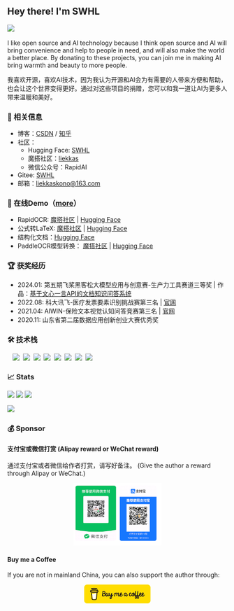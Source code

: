 ## Hey there! I'm SWHL 

<p>
    <a href="https://pypi.org/user/SWHL/">
        <img src="https://img.shields.io/badge/PyPi-SWHL-blue?style=flat-square&logo=pypi&logoColor=white">
    </a>
</p>

I like open source and AI technology because I think open source and AI will bring convenience and help to people in need, and will also make the world a better place. By donating to these projects, you can join me in making AI bring warmth and beauty to more people.

我喜欢开源，喜欢AI技术，因为我认为开源和AI会为有需要的人带来方便和帮助，也会让这个世界变得更好。通过对这些项目的捐赠，您可以和我一道让AI为更多人带来温暖和美好。

### 📝 相关信息
- 博客：[CSDN](https://blog.csdn.net/shiwanghualuo) / [知乎](https://www.zhihu.com/people/shiwanghualuo)
- 社区：
    - Hugging Face: [SWHL](https://huggingface.co/SWHL)
    - 魔搭社区：[liekkas](https://www.modelscope.cn/profile/liekkas)
    - 微信公众号：RapidAI
- Gitee: [SWHL](https://gitee.com/SWHL)
- 邮箱：liekkaskono@163.com

### 📃 在线Demo（[more](https://huggingface.co/SWHL)）
- RapidOCR: [魔搭社区](https://www.modelscope.cn/studios/liekkas/RapidOCRDemo/summary) | [Hugging Face](https://huggingface.co/spaces/SWHL/RapidOCRDemo)
- 公式转LaTeX: [魔搭社区](https://www.modelscope.cn/studios/liekkas/RapidLatexOCRDemo/summary) | [Hugging Face](https://huggingface.co/spaces/SWHL/RapidLatexOCRDemo)
- 结构化文档：[Hugging Face](https://huggingface.co/spaces/SWHL/RapidStructureDemo)
- PaddleOCR模型转换： [魔搭社区](https://www.modelscope.cn/studios/liekkas/PaddleOCRModelConverter/summary) | [Hugging Face](https://huggingface.co/spaces/SWHL/PaddleOCRModelConverter) 

### 🏆 获奖经历
- 2024.01: 第五期飞桨黑客松大模型应用与创意赛-生产力工具赛道三等奖 | 作品：[基于文心一言API的文档知识问答系统](https://aistudio.baidu.com/application/detail/8138)
- 2022.08: 科大讯飞-医疗发票要素识别挑战赛第三名 | [官网](https://challenge.xfyun.cn/topic/info?type=medical-invoice&option=phb)
- 2021.04: AIWIN-保险文本视觉认知问答竞赛第三名 | [官网](http://ailab.aiwin.org.cn/competitions/49)
- 2020.11: 山东省第二届数据应用创新创业大赛优秀奖

### 🛠 技术栈
&nbsp;&nbsp;
<img height=40 src="https://cdn.jsdelivr.net/gh/devicons/devicon/icons/python/python-original.svg" />&nbsp;
<img height=40 src="https://cdn.jsdelivr.net/gh/devicons/devicon/icons/cplusplus/cplusplus-original.svg" />&nbsp;
<img height=40 src="https://cdn.jsdelivr.net/gh/devicons/devicon/icons/pytorch/pytorch-original.svg" />&nbsp;
<img height=40 src="https://cdn.jsdelivr.net/gh/devicons/devicon/icons/git/git-original-wordmark.svg" />&nbsp;
<img height=40 src="https://cdn.jsdelivr.net/gh/devicons/devicon/icons/markdown/markdown-original.svg" />&nbsp;
<img height=40 src="https://cdn.jsdelivr.net/gh/devicons/devicon/icons/latex/latex-original.svg" />&nbsp;
<img height=40 src="https://cdn.jsdelivr.net/gh/devicons/devicon/icons/bash/bash-original.svg" />&nbsp;
<img height=40 src="https://cdn.jsdelivr.net/gh/devicons/devicon/icons/vscode/vscode-original-wordmark.svg" />&nbsp;  

### 📈 Stats
![](http://github-profile-summary-cards.vercel.app/api/cards/profile-details?username=SWHL) 
![](http://github-profile-summary-cards.vercel.app/api/cards/repos-per-language?username=SWHL) 
![](http://github-profile-summary-cards.vercel.app/api/cards/most-commit-language?username=SWHL)

<a href="https://github.com/drkostas">
    <img src="https://github-stats-alpha.vercel.app/api?username=SWHL">
</a>


### 💰 Sponsor
#### 支付宝或微信打赏 (Alipay reward or WeChat reward)
通过支付宝或者微信给作者打赏，请写好备注。 (Give the author a reward through Alipay or WeChat.)

<div align="center">
    <img src="https://raw.githubusercontent.com/RapidAI/.github/ce6c21bf30935ad441376a29886c63d62392b354/assets/Sponsor.png" width="40%" height="40%">
</div>

#### Buy me a Coffee
If you are not in mainland China, you can also support the author through:

<div align="center">
    <a href="https://www.buymeacoffee.com/SWHL"><img src="https://raw.githubusercontent.com/RapidAI/.github/main/assets/buymeacoffe.png" width="30%" height="30%"></a>
</div>
